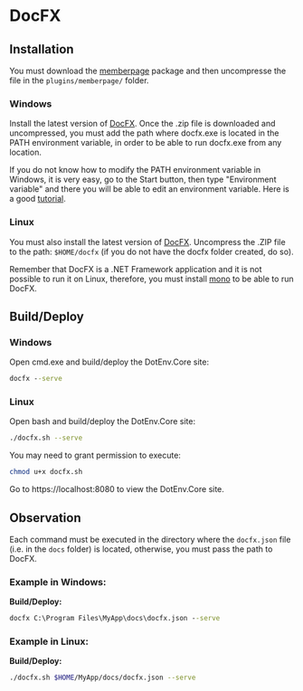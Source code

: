 # DocFX

## Installation

You must download the [memberpage](https://www.nuget.org/packages/memberpage/) package and then uncompresse the file in the `plugins/memberpage/` folder.

### Windows

Install the latest version of [DocFX](https://github.com/dotnet/docfx/releases/latest). Once the .zip file is downloaded and uncompressed, you must add the path where docfx.exe is located in the PATH environment variable, in order to be able to run docfx.exe from any location.

If you do not know how to modify the PATH environment variable in Windows, it is very easy, go to the Start button, then type "Environment variable" and there you will be able to edit an environment variable. Here is a good [tutorial](https://www.architectryan.com/2018/08/31/how-to-change-environment-variables-on-windows-10/).

### Linux

You must also install the latest version of [DocFX](https://github.com/dotnet/docfx/releases/latest). Uncompress the .ZIP file to the path: `$HOME/docfx` (if you do not have the docfx folder created, do so). 

Remember that DocFX is a .NET Framework application and it is not possible to run it on Linux, therefore, you must install [mono](https://www.mono-project.com/download/stable/#download-lin) to be able to run DocFX.

## Build/Deploy

### Windows

Open cmd.exe and build/deploy the DotEnv.Core site:
```cmd
docfx --serve
```

### Linux

Open bash and build/deploy the DotEnv.Core site:
```sh
./docfx.sh --serve
```
You may need to grant permission to execute:
```sh
chmod u+x docfx.sh
```

Go to https://localhost:8080 to view the DotEnv.Core site.

## Observation

Each command must be executed in the directory where the `docfx.json` file (i.e. in the `docs` folder) is located, otherwise, you must pass the path to DocFX.

### Example in Windows:

**Build/Deploy:**
```cmd
docfx C:\Program Files\MyApp\docs\docfx.json --serve
```

### Example in Linux:

**Build/Deploy:**
```sh
./docfx.sh $HOME/MyApp/docs/docfx.json --serve
```